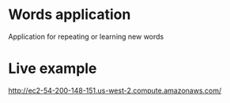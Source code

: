 Words application
=======
Application for repeating or learning new words

Live example
======
http://ec2-54-200-148-151.us-west-2.compute.amazonaws.com/
